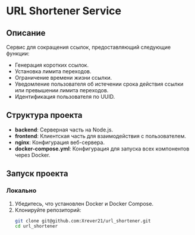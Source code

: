 # URL Shortener Service

## Описание
Сервис для сокращения ссылок, предоставляющий следующие функции:
- Генерация коротких ссылок.
- Установка лимита переходов.
- Ограничение времени жизни ссылки.
- Уведомление пользователя об истечении срока действия ссылки или превышении лимита переходов.
- Идентификация пользователя по UUID.

## Структура проекта
- **backend**: Серверная часть на Node.js.
- **frontend**: Клиентская часть для взаимодействия с пользователем.
- **nginx**: Конфигурация веб-сервера.
- **docker-compose.yml**: Конфигурация для запуска всех компонентов через Docker.

## Запуск проекта
### Локально
1. Убедитесь, что установлен Docker и Docker Compose.
2. Клонируйте репозиторий:
   ```bash
   git clone git@github.com:Xrever21/url_shortener.git
   cd url_shortener

